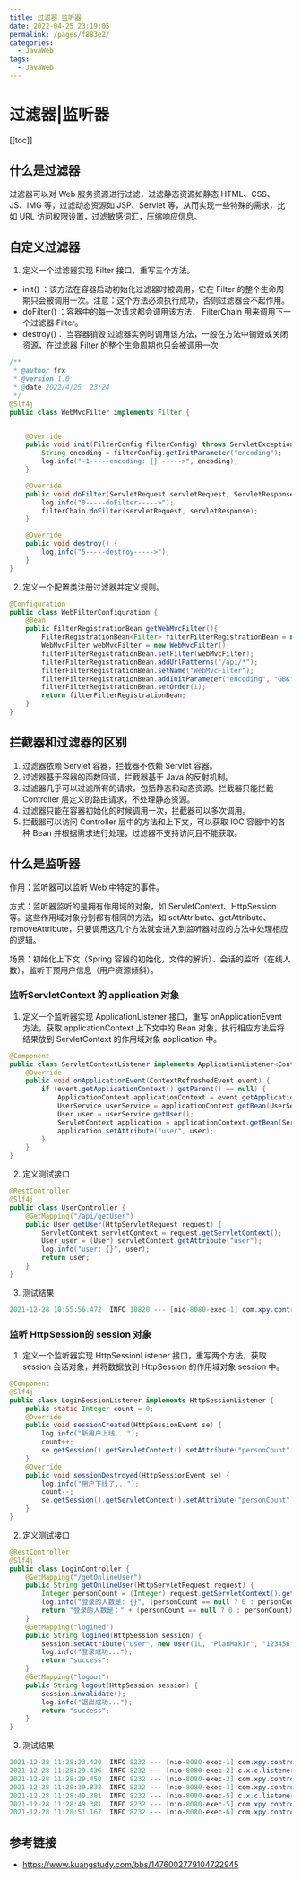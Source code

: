 ```yaml
---
title: 过滤器 监听器
date: 2022-04-25 23:19:05
permalink: /pages/f883e2/
categories:
  - JavaWeb
tags:
  - JavaWeb
---
```

# 过滤器|监听器

[[toc]]

## 什么是过滤器

过滤器可以对 Web 服务资源进行过滤，过滤静态资源如静态 HTML、CSS、JS、IMG 等，过滤动态资源如 JSP、Servlet 等，从而实现一些特殊的需求，比如 URL 访问权限设置，过滤敏感词汇，压缩响应信息。

## 自定义过滤器

1. 定义一个过滤器实现 Filter 接口，重写三个方法。

+ init() ：该方法在容器启动初始化过滤器时被调用，它在 Filter 的整个生命周期只会被调用一次。注意：这个方法必须执行成功，否则过滤器会不起作用。
+ doFilter() ：容器中的每一次请求都会调用该方法， FilterChain 用来调用下一个过滤器 Filter。
+ destroy()： 当容器销毁 过滤器实例时调用该方法，一般在方法中销毁或关闭资源，在过滤器 Filter 的整个生命周期也只会被调用一次

```java
/**
 * @author frx
 * @version 1.0
 * @date 2022/4/25  23:24
 */
@Slf4j
public class WebMvcFilter implements Filter {


    @Override
    public void init(FilterConfig filterConfig) throws ServletException {
        String encoding = filterConfig.getInitParameter("encoding");
        log.info("-1-----encoding: {} ----->", encoding);
    }

    @Override
    public void doFilter(ServletRequest servletRequest, ServletResponse servletResponse, FilterChain filterChain) throws IOException, ServletException {
        log.info("0-----doFilter----->");
        filterChain.doFilter(servletRequest, servletResponse);
    }

    @Override
    public void destroy() {
        log.info("5-----destroy----->");
    }
}
```

2. 定义一个配置类注册过滤器并定义规则。

```java
@Configuration
public class WebFilterConfiguration {
    @Bean
    public FilterRegistrationBean getWebMvcFilter(){
        FilterRegistrationBean<Filter> filterFilterRegistrationBean = new FilterRegistrationBean<>();
        WebMvcFilter webMvcFilter = new WebMvcFilter();
        filterFilterRegistrationBean.setFilter(webMvcFilter);
        filterFilterRegistrationBean.addUrlPatterns("/api/*");
        filterFilterRegistrationBean.setName("WebMvcFilter");
        filterFilterRegistrationBean.addInitParameter("encoding", "GBK");
        filterFilterRegistrationBean.setOrder(1);
        return filterFilterRegistrationBean;
    }
}
```

## 拦截器和过滤器的区别

1. 过滤器依赖 Servlet 容器，拦截器不依赖 Servlet 容器。
2. 过滤器基于容器的函数回调，拦截器基于 Java 的反射机制。
3. 过滤器几乎可以过滤所有的请求，包括静态和动态资源。拦截器只能拦截 Controller 层定义的路由请求，不处理静态资源。
4. 过滤器只能在容器初始化的时候调用一次，拦截器可以多次调用。
5. 拦截器可以访问 Controller 层中的方法和上下文，可以获取 IOC 容器中的各种 Bean 并根据需求进行处理。过滤器不支持访问且不能获取。

## 什么是监听器

作用：监听器可以监听 Web 中特定的事件。

方式：监听器监听的是拥有作用域的对象，如 ServletContext、HttpSession 等。这些作用域对象分别都有相同的方法，如 setAttribute、getAttribute、removeAttribute，只要调用这几个方法就会进入到监听器对应的方法中处理相应的逻辑。

场景：初始化上下文（Spring 容器的初始化，文件的解析）、会话的监听（在线人数），监听干预用户信息（用户资源倾斜）。

### 监听ServletContext 的 application 对象

1. 定义一个监听器实现 ApplicationListener 接口，重写 onApplicationEvent 方法，获取 applicationContext 上下文中的 Bean 对象，执行相应方法后将结果放到 ServletContext 的作用域对象 application 中。

```java
@Component
public class ServletContextListener implements ApplicationListener<ContextRefreshedEvent> {
    @Override
    public void onApplicationEvent(ContextRefreshedEvent event) {
        if (event.getApplicationContext().getParent() == null) {
            ApplicationContext applicationContext = event.getApplicationContext();
            UserService userService = applicationContext.getBean(UserService.class);
            User user = userService.getUser();
            ServletContext application = applicationContext.getBean(ServletContext.class);
            application.setAttribute("user", user);
        }
    }
}
```

2. 定义测试接口

```java
@RestController
@Slf4j
public class UserController {
    @GetMapping("/api/getUser")
    public User getUser(HttpServletRequest request) {
        ServletContext servletContext = request.getServletContext();
        User user = (User) servletContext.getAttribute("user");
        log.info("user: {}", user);
        return user;
    }
}
```

3. 测试结果

```java
2021-12-28 10:55:56.472  INFO 10820 --- [nio-8080-exec-1] com.xpy.controller.UserController        : user: User(id=1, nickname=PlanMak1r, password=123456)
```

### 监听 HttpSession的 session 对象

1. 定义一个监听器实现 HttpSessionListener 接口，重写两个方法，获取 session 会话对象，并将数据放到 HttpSession 的作用域对象 session 中。

```java
@Component
@Slf4j
public class LoginSessionListener implements HttpSessionListener {
    public static Integer count = 0;
    @Override
    public void sessionCreated(HttpSessionEvent se) {
        log.info("新用户上线...");
        count++;
        se.getSession().getServletContext().setAttribute("personCount", count);
    }
    @Override
    public void sessionDestroyed(HttpSessionEvent se) {
        log.info("用户下线了...");
        count--;
        se.getSession().getServletContext().setAttribute("personCount", count);
    }
}
```

2. 定义测试接口

```java
@RestController
@Slf4j
public class LoginController {
    @GetMapping("/getOnlineUser")
    public String getOnlineUser(HttpServletRequest request) {
        Integer personCount = (Integer) request.getServletContext().getAttribute("personCount");
        log.info("登录的人数是: {}", (personCount == null ? 0 : personCount));
        return "登录的人数是：" + (personCount == null ? 0 : personCount);
    }
    @GetMapping("logined")
    public String logined(HttpSession session) {
        session.setAttribute("user", new User(1L, "PlanMak1r", "123456"));
        log.info("登录成功...");
        return "success";
    }
    @GetMapping("logout")
    public String logout(HttpSession session) {
        session.invalidate();
        log.info("退出成功...");
        return "success";
    }
}
```

3. 测试结果

```java
2021-12-28 11:28:23.420  INFO 8232 --- [nio-8080-exec-1] com.xpy.controller.LoginController       : 登录的人数是: 0
2021-12-28 11:28:29.436  INFO 8232 --- [nio-8080-exec-2] c.x.c.listener.LoginSessionListener      : 新用户上线...
2021-12-28 11:28:29.450  INFO 8232 --- [nio-8080-exec-2] com.xpy.controller.LoginController       : 登录成功...
2021-12-28 11:28:39.832  INFO 8232 --- [nio-8080-exec-3] com.xpy.controller.LoginController       : 登录的人数是: 1
2021-12-28 11:28:49.381  INFO 8232 --- [nio-8080-exec-5] c.x.c.listener.LoginSessionListener      : 用户下线了...
2021-12-28 11:28:49.381  INFO 8232 --- [nio-8080-exec-5] com.xpy.controller.LoginController       : 退出成功...
2021-12-28 11:28:51.167  INFO 8232 --- [nio-8080-exec-6] com.xpy.controller.LoginController       : 登录的人数是: 0
```

## 参考链接

+ https://www.kuangstudy.com/bbs/1476002779104722945

